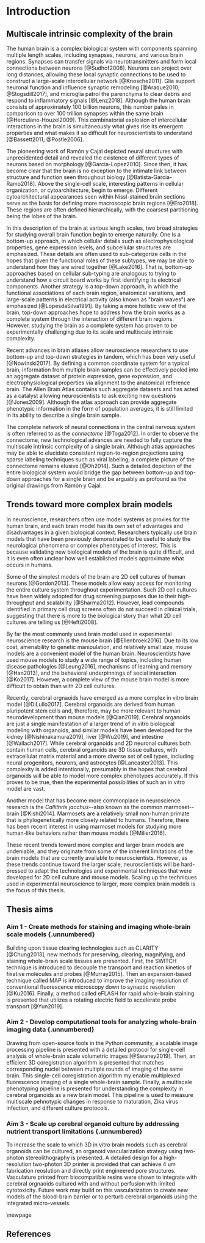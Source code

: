 # Introduction

## Multiscale intrinsic complexity of the brain

The human brain is a complex biological system with components spanning multiple
length scales, including synapses, neurons, and various brain regions. Synapses
can transfer signals via neurotransmitters and form local connections between
neurons [@Sudhof2008]. Neurons can project over long distances, allowing these
local synaptic connections to be used to construct a large-scale intercellular
network [@Knosche2011]. Glia support neuronal function and influence synaptic
remodeling [@Araque2010; @Stogsdill2017], and microglia patrol the parenchyma to
clear debris and respond to inflammatory signals [@Lenz2018]. Although the human
brain consists of approximately 100 billion neurons, this number pales in
comparison to over 100 trillion synapses within the same brain
[@Herculano-Houzel2009]. This combinatorial explosion of intercellular
interactions in the brain is simultaneously what gives rise its emergent
properties and what makes it so difficult for neuroscientists to understand
[@Bassett2011; @Postle2006].

The pioneering work of Ramón y Cajal depicted neural structures with
unprecidented detail and revealed the existence of different types of neurons
based on morphology [@Garcia-Lopez2010]. Since then, it has become clear that
the brain is no exception to the intimate link between structure and function
seen throughout biology [@Batista-Garcia-Ramo2018]. Above the single-cell scale,
interesting patterns in cellular organization, or cytoarchitecture, begin to
emerge. Different cytoarchitectural appearances seen within Nissl-stained brain
sections serve as the basis for defining more macroscopic brain regions
[@Ero2018]. These regions are often defined hierarchically, with the coarsest
partitioning being the lobes of the brain. 

In this description of the brain at various length scales, two broad strategies
for studying overall brain function begin to emerge naturally. One is a
bottom-up approach, in which cellular details such as electrophysiological
properties, gene expression levels, and subcellular structures are emphasized.
These details are often used to sub-categorize cells in the hopes that given the
functional roles of these subtypes, we may be able to understand how they are
wired together [@Lake2016]. That is, bottom-up approaches based on cellular
sub-typing are analogous to trying to understand how a circuit board works by
first identifying its electrical components. Another strategy is a top-down
approach, in which the functional associations of each brain region, anatomical
variations, and large-scale patterns in electrical activity (also known as
"brain waves") are emphasized [@LopesdaSilva1991]. By taking a more holistic
view of the brain, top-down approaches hope to address how the brain works as a
complete system through the interaction of different brain regions. However,
studying the brain as a complete system has proven to be experimentally
challenging due to its scale and multiscale intrinsic complexity.

Recent advances in brain atlases allow neuroscience researchers to use bottom-up
and top-down strategies in tandem, which has been very useful [@Nowinski2017].
By defining a common coordinate system for a typical brain, information from
multiple brain samples can be effectively pooled into an aggregate dataset of
protein expression, gene expression, and electrophysiological properties via
alignment to the anatomical reference brain. The Allen Brain Atlas contains such
aggregate datasets and has acted as a catalyst allowing neuroscientists to ask
exciting new questions [@Jones2009]. Although the atlas approach can provide
aggregate phenotypic information in the form of population averages, it is still
limited in its ability to describe a single brain sample.

The complete network of neural connections in the central nervous system is
often referred to as the *connectome* [@Toga2012]. In order to observe the
connectome, new technological advances are needed to fully capture the
multiscale intrinsic complexity of a single brain. Although atlas approaches may
be able to elucidate consistent region-to-region projections using sparse
labeling techniques such as viral labeling, a complete picture of the connectome
remains elusive [@Oh2014]. Such a detailed depiction of the entire biological
system would bridge the gap between bottom-up and top-down approaches for a
single brain and be arguably as profound as the original drawings from Ramón y
Cajal.

## Trends toward more complex brain models

In neuroscience, researchers often use model systems as proxies for the human
brain, and each brain model has its own set of advantages and disadvantages in a
given biological context. Researchers typically use brain models that have been
previously demonstrated to be useful to study the neurological phenomena or
complex phenotypes of interest. This is because validating new biological models
of the brain is quite difficult, and it is even often unclear how well
established models approximate what occurs in humans.

Some of the simplest models of the brain are 2D cell cultures of human neurons
[@Gordon2013]. These models allow easy access for monitoring the entire culture
system throughout experimentation. Such 2D cell cultures have been widely
adopted for drug screening purposes due to their high-throughput and scalability
[@Sharma2012]. However, lead compounds identified in primary cell drug screens
often do not succeed in clinical trials, suggesting that there is more to the
biological story than what 2D cell cultures are telling us [@Hefti2008].

By far the most commonly used brain model used in experimental neuroscience
research is the mouse brain [@Ellenbroek2016]. Due to its low cost, amenability
to genetic manipulation, and relatively small size, mouse models are a
convenient model of the human brain. Neuroscientists have used mouse models to
study a wide range of topics, including human disease pathologies [@Leung2016],
mechanisms of learning and memory [@Han2013], and the behavioral underpinnings
of social interaction [@Ko2017]. However, a complete view of the mouse brain
model is more difficult to obtain than with 2D cell cultures.

Recently, cerebral orgnaoids have emerged as a more complex in vitro brain model
[@DiLullo2017]. Cerebral organoids are derived from human pluripotent stem cells
and, therefore, may be more relevant to human neurodevelopment than mouse models
[@Qian2019]. Cerebral organoids are just a single manifestation of a larger
trend of in vitro biological modeling with organoids, and similar models have
been developed for the kidney [@Nishinakamura2019], liver [@Wu2019], and
intestine [@Wallach2017]. While cerebral organoids and 2D neuronal cultures both
contain human cells, cerebral organoids are 3D tissue cultures, with
extracellular matrix material and a more diverse set of cell types, including
neural progenitors, neurons, and astrocytes [@Lancaster2013]. This complexity is
added intentionally, presumably in the hopes that cerebral organoids will be
able to model more complex phenotypes accurately. If this proves to be true,
then the experimental possibilities of such an in vitro model are vast.

Another model that has become more commonplace in neuroscience research is the
*Callithrix jacchus*--also known as the common marmoset--brain [@Kishi2014].
Marmosets are a relatively small non-human primate that is phylogenetically more
closely related to humans. Therefore, there has been recent interest in using
marmoset models for studying more human-like behaviors rather than mouse models
[@Miller2016].

These recent trends toward more complex and larger brain models are undeniable,
and they originate from some of the inherent limitations of the brain models
that are currently available to neuroscientists. However, as these trends
continue toward the larger scale, neuroscientists will be hard-pressed to adapt
the technologies and experimental techniques that were developed for 2D cell
culture and mouse models. Scaling up the techniques used in experimental
neuroscience to larger, more complex brain models is the focus of this thesis.


## Thesis aims

### Aim 1 - Create methods for staining and imaging whole-brain scale models {.unnumbered}

Building upon tissue clearing technologies such as CLARITY [@Chung2013], new
methods for preserving, clearing, magnifying, and staining whole-brain scale
tissues are presented. First, the SWITCH technique is introduced to decouple the
transport and reaction kinetics of fixative molecules and probes [@Murray2015].
Then an expansion-based technique called MAP is introduced to improve the
imaging resolution of conventional fluorescence microscopy down to synaptic
resolution [@Ku2016]. Finally, a method called eFLASH for rapid whole-brain
staining is presented that utilizes a rotating electric field to accelerate
probe transport [@Yun2019].

### Aim 2 - Develop computational tools for analyzing whole-brain imaging data {.unnumbered}

Drawing from open-source tools in the Python community, a scalable image
processing pipeline is presented with a detailed protocol for single-cell
analysis of whole-brain scale volumetric images [@Swaney2019]. Then, an
efficient 3D coregistration algorithm is presented that matches corresponding
nuclei between multiple rounds of imaging of the same brain. This single-cell
coregistration algorithm my enable multiplexed fluorescence imaging of a single
whole-brain sample. Finally, a multiscale phenotyping pipeline is presented for
understanding the complexity in cerebral organoids as a new brain model. This
pipeline is used to measure multiscale pehnotypic changes in response to
maturation, Zika virus infection, and different culture protocols.

### Aim 3 - Scale up cerebral organoid culture by addressing nutrient transport limitations {.unnumbered}

To increase the scale to which 3D in vitro brain models such as cerebral
organoids can be cultured, an organoid vascularization strategy using two-photon
stereolithography is presented. A detailed design for a high-resolution
two-photon 3D printer is provided that can achieve 4 um fabrication reoslution
and directly print engineered pore structures. Vasculature printed from
biocompatible resins were shown to integrate with cerebral orgnaoids cultured
with and without perfusion with limited cytotoxicity. Future work may build on
this vascularization to create new models of the blood-brain barrier or to
perturb cerebral organoids using the integrated micro-vessels.

\newpage

## References
